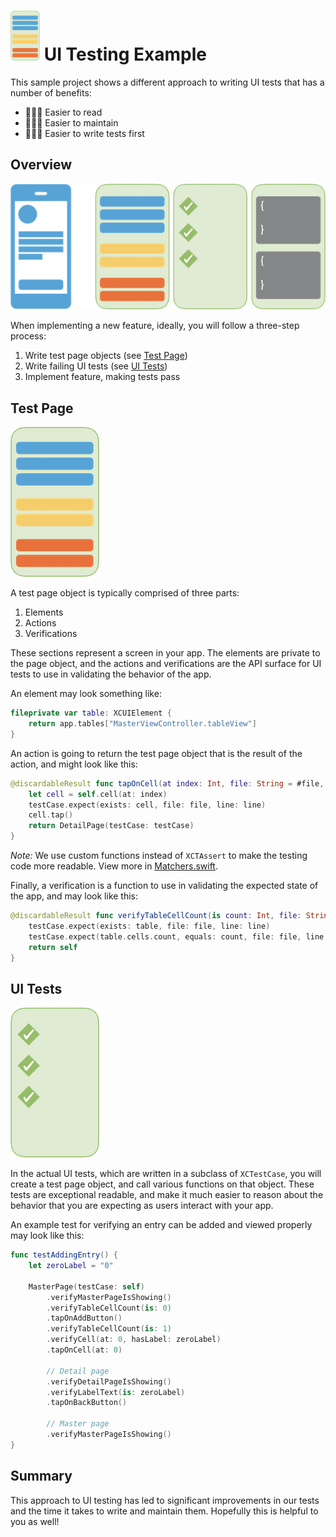 # ![UI Testing](/images/icon.png) UI Testing Example

This sample project shows a different approach to writing UI tests that has a number of benefits:

- 👩🏻‍🏫 Easier to read
- 👨🏾‍🔧 Easier to maintain
- 👩🏼‍💻 Easier to write tests first

## Overview
![UI Testing Process](/images/process.png)

When implementing a new feature, ideally, you will follow a three-step process:

1. Write test page objects (see [Test Page](#test-page))
2. Write failing UI tests (see [UI Tests](#ui-tests))
3. Implement feature, making tests pass

## Test Page
![UI Test Page](/images/page.png)

A test page object is typically comprised of three parts:

1. Elements
2. Actions
3. Verifications

These sections represent a screen in your app. The elements are private to the page object, and the actions and verifications are the API surface for UI tests to use in validating the behavior of the app.

An element may look something like:

```swift
fileprivate var table: XCUIElement {
    return app.tables["MasterViewController.tableView"]
}
```

An action is going to return the test page object that is the result of the action, and might look like this:

```swift
@discardableResult func tapOnCell(at index: Int, file: String = #file, line: UInt = #line) -> DetailPage {
    let cell = self.cell(at: index)
    testCase.expect(exists: cell, file: file, line: line)
    cell.tap()
    return DetailPage(testCase: testCase)
}
```

*Note:* We use custom functions instead of `XCTAssert` to make the testing code more readable. View more in [Matchers.swift](/UITestingExampleUITests/Matchers.swift).

Finally, a verification is a function to use in validating the expected state of the app, and may look like this:

```swift
@discardableResult func verifyTableCellCount(is count: Int, file: String = #file, line: UInt = #line) -> MasterPage {
    testCase.expect(exists: table, file: file, line: line)
    testCase.expect(table.cells.count, equals: count, file: file, line: line)
    return self
}
```

## UI Tests
![UI Tests](/images/tests.png)

In the actual UI tests, which are written in a subclass of `XCTestCase`, you will create a test page object, and call various functions on that object. These tests are exceptional readable, and make it much easier to reason about the behavior that you are expecting as users interact with your app.

An example test for verifying an entry can be added and viewed properly may look like this:

```swift
func testAddingEntry() {
    let zeroLabel = "0" 
    
    MasterPage(testCase: self)
        .verifyMasterPageIsShowing()
        .verifyTableCellCount(is: 0)
        .tapOnAddButton()
        .verifyTableCellCount(is: 1)
        .verifyCell(at: 0, hasLabel: zeroLabel)
        .tapOnCell(at: 0)
    
        // Detail page
        .verifyDetailPageIsShowing()
        .verifyLabelText(is: zeroLabel)
        .tapOnBackButton()
    
        // Master page
        .verifyMasterPageIsShowing()
}
```


## Summary
This approach to UI testing has led to significant improvements in our tests and the time it takes to write and maintain them. Hopefully this is helpful to you as well!
